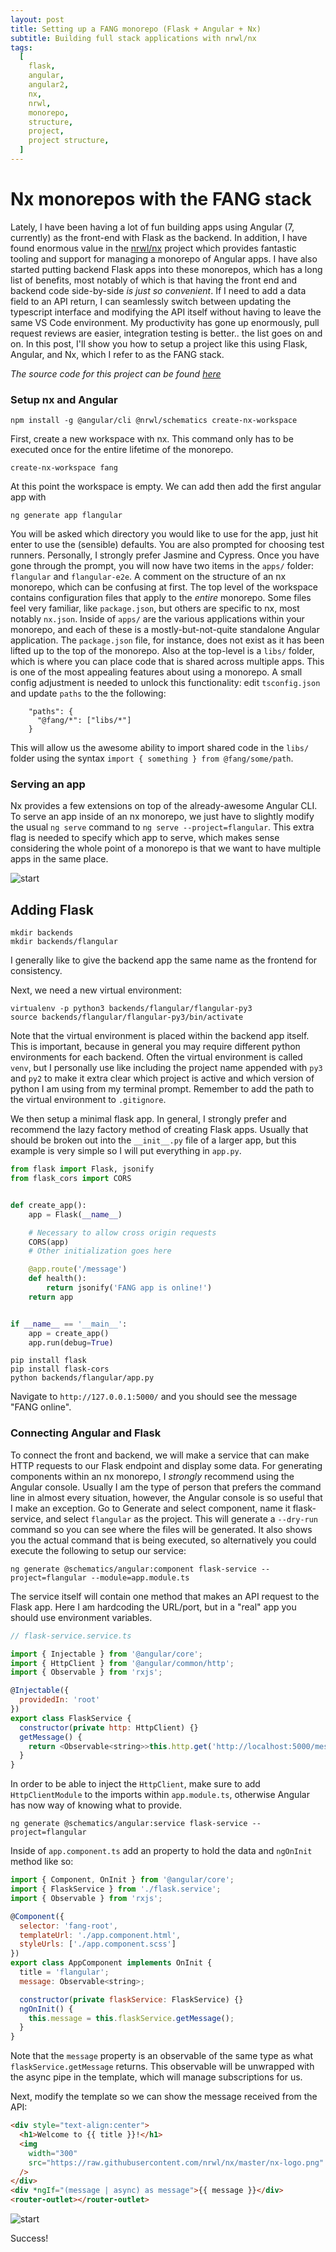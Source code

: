 ```yaml
---
layout: post
title: Setting up a FANG monorepo (Flask + Angular + Nx)
subtitle: Building full stack applications with nrwl/nx
tags:
  [
    flask,
    angular,
    angular2,
    nx,
    nrwl,
    monorepo,
    structure,
    project,
    project structure,
  ]
---
```


# Nx monorepos with the FANG stack

Lately, I have been having a lot of fun building apps using Angular (7, currently) as the front-end with Flask as the backend. In addition, I have found enormous value in the [nrwl/nx](https://github.com/nrwl/nx) project which provides fantastic tooling and support for managing a monorepo of Angular apps. I have also started putting backend Flask apps into these monorepos, which has a long list of benefits, most notably of which is that having the front end and backend code side-by-side _is just so convenient_. If I need to add a data field to an API return, I can seamlessly switch between updating the typescript interface and modifying the API itself without having to leave the same VS Code environment. My productivity has gone up enormously, pull request reviews are easier, integration testing is better.. the list goes on and on. In this post, I'll show you how to setup a project like this using Flask, Angular, and Nx, which I refer to as the FANG stack.

_The source code for this project can be found [here](https://github.com/apryor6/flangular)_

### Setup nx and Angular

```
npm install -g @angular/cli @nrwl/schematics create-nx-workspace
```

First, create a new workspace with nx. This command only has to be executed once for the entire lifetime of the monorepo.

```
create-nx-workspace fang
```

At this point the workspace is empty. We can add then add the first angular app with

```
ng generate app flangular
```

You will be asked which directory you would like to use for the app, just hit enter to use the (sensible) defaults. You are also prompted for choosing test runners. Personally, I strongly prefer Jasmine and Cypress.
Once you have gone through the prompt, you will now have two items in the `apps/` folder: `flangular` and `flangular-e2e`. A comment on the structure of an nx monorepo, which can be confusing at first. The top level of the workspace contains configuration files that apply to the _entire_ monorepo. Some files feel very familiar, like `package.json`, but others are specific to nx, most notably `nx.json`. Inside of `apps/` are the various applications within your monorepo, and each of these is a mostly-but-not-quite standalone Angular application. The `package.json` file, for instance, does not exist as it has been lifted up to the top of the monorepo.
Also at the top-level is a `libs/` folder, which is where you can place code that is shared across multiple apps. This is one of the most appealing features about using a monorepo. A small config adjustment is needed to unlock this functionality: edit `tsconfig.json` and update `paths` to the the following:

```
    "paths": {
      "@fang/*": ["libs/*"]
    }
```

This will allow us the awesome ability to import shared code in the `libs/` folder using the syntax `import { something } from @fang/some/path`.

### Serving an app

Nx provides a few extensions on top of the already-awesome Angular CLI. To serve an app inside of an nx monorepo, we just have to slightly modify the usual `ng serve` command to `ng serve --project=flangular`. This extra flag is needed to specify which app to serve, which makes sense considering the whole point of a monorepo is that we want to have multiple apps in the same place.

![start](/images/fang/start.png)

## Adding Flask

```
mkdir backends
mkdir backends/flangular
```

I generally like to give the backend app the same name as the frontend for consistency.

Next, we need a new virtual environment:

```
virtualenv -p python3 backends/flangular/flangular-py3
source backends/flangular/flangular-py3/bin/activate
```

Note that the virtual environment is placed within the backend app itself. This is important, because in general you may require different python environments for each backend. Often the virtual environment is called `venv`, but I personally use like including the project name appended with `py3` and `py2` to make it extra clear which project is active and which version of python I am using from my terminal prompt. Remember to add the path to the virtual environment to `.gitignore`.

We then setup a minimal flask app. In general, I strongly prefer and recommend the lazy factory method of creating Flask apps. Usually that should be broken out into the `__init__.py` file of a larger app, but this example is very simple so I will put everything in `app.py`.

```python
from flask import Flask, jsonify
from flask_cors import CORS


def create_app():
    app = Flask(__name__)

    # Necessary to allow cross origin requests
    CORS(app)
    # Other initialization goes here

    @app.route('/message')
    def health():
        return jsonify('FANG app is online!')
    return app


if __name__ == '__main__':
    app = create_app()
    app.run(debug=True)
```

```
pip install flask
pip install flask-cors
python backends/flangular/app.py
```

Navigate to `http://127.0.0.1:5000/` and you should see the message "FANG online".

### Connecting Angular and Flask

To connect the front and backend, we will make a service that can make HTTP requests to our Flask endpoint and display some data. For generating components within an nx monorepo, I _strongly_ recommend using the Angular console. Usually I am the type of person that prefers the command line in almost every situation, however, the Angular console is so useful that I make an exception. Go to Generate and select component, name it flask-service, and select `flangular` as the project. This will generate a `--dry-run` command so you can see where the files will be generated. It also shows you the actual command that is being executed, so alternatively you could execute the following to setup our service:

```
ng generate @schematics/angular:component flask-service --project=flangular --module=app.module.ts
```

The service itself will contain one method that makes an API request to the Flask app. Here I am hardcoding the URL/port, but in a "real" app you should use environment variables.

```javascript
// flask-service.service.ts

import { Injectable } from '@angular/core';
import { HttpClient } from '@angular/common/http';
import { Observable } from 'rxjs';

@Injectable({
  providedIn: 'root'
})
export class FlaskService {
  constructor(private http: HttpClient) {}
  getMessage() {
    return <Observable<string>>this.http.get('http://localhost:5000/message');
  }
}
```

In order to be able to inject the `HttpClient`, make sure to add `HttpClientModule` to the imports within `app.module.ts`, otherwise Angular has now way of knowing what to provide.

`ng generate @schematics/angular:service flask-service --project=flangular`

Inside of `app.component.ts` add an property to hold the data and `ngOnInit` method like so:

```javascript
import { Component, OnInit } from '@angular/core';
import { FlaskService } from './flask.service';
import { Observable } from 'rxjs';

@Component({
  selector: 'fang-root',
  templateUrl: './app.component.html',
  styleUrls: ['./app.component.scss']
})
export class AppComponent implements OnInit {
  title = 'flangular';
  message: Observable<string>;

  constructor(private flaskService: FlaskService) {}
  ngOnInit() {
    this.message = this.flaskService.getMessage();
  }
}
```

Note that the `message` property is an observable of the same type as what `flaskService.getMessage` returns. This observable will be unwrapped with the async pipe in the template, which will manage subscriptions for us.

Next, modify the template so we can show the message received from the API:

```html
<div style="text-align:center">
  <h1>Welcome to {{ title }}!</h1>
  <img
    width="300"
    src="https://raw.githubusercontent.com/nrwl/nx/master/nx-logo.png"
  />
</div>
<div *ngIf="(message | async) as message">{{ message }}</div>
<router-outlet></router-outlet>
```

![start](/images/fang/hookedup.png)

Success!
